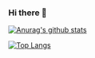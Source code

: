 ### Hi there 👋

<!--
**gbaranski/gbaranski** is a ✨ _special_ ✨ repository because its `README.md` (this file) appears on your GitHub profile.

Here are some ideas to get you started:

- 🔭 I’m currently working on ...
- 🌱 I’m currently learning ...
- 👯 I’m looking to collaborate on ...
- 🤔 I’m looking for help with ...
- 💬 Ask me about ...
- 📫 How to reach me: ...
- 😄 Pronouns: ...
- ⚡ Fun fact: ...
-->

[![Anurag's github stats](https://github-readme-stats.vercel.app/api?username=gbaranski)](https://github.com/anuraghazra/github-readme-stats)

[![Top Langs](https://github-readme-stats.vercel.app/api/top-langs/?username=gbaranski)](https://github.com/anuraghazra/github-readme-stats)


